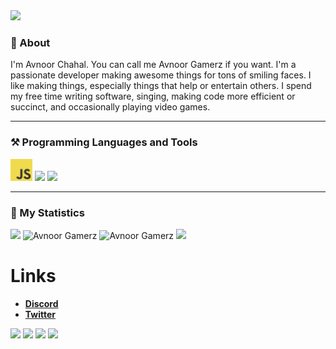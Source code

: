 <a href = "https://avnoor-gamerz.github.io/">
<img src = "https://cdn.discordapp.com/attachments/762630523536408596/831099697435377684/Avnoor-Gamerz-banner.gif" />
</a>


### :bust_in_silhouette: About
I'm Avnoor Chahal. You can call me Avnoor Gamerz if you want. I'm a passionate developer making awesome things for tons of smiling faces. I like making things, especially things that help or entertain others. I spend my free time writing software, singing, making code more efficient or succinct, and occasionally playing video games.

<hr>


### ⚒️ Programming Languages and Tools
<img width="35px" src="https://raw.githubusercontent.com/github/explore/80688e429a7d4ef2fca1e82350fe8e3517d3494d/topics/javascript/javascript.png" />
<img width="35px" src="https://cdn.discordapp.com/emojis/740222847586271383.png?v=1" />
<img width="35px" src="https://cdn.discordapp.com/attachments/748808131865215004/772150093624508436/code512.png" />

<hr>

### 🔖 My Statistics
![](https://github-readme-streak-stats.herokuapp.com/?user=Avnoor-Gamerz&theme=dark&hide_border=true)
![Avnoor Gamerz](https://github-readme-stats.vercel.app/api?username=Avnoor-Gamerz&show_icons=true&theme=tokyonight&hide=["issues"])
![Avnoor Gamerz](https://github-readme-stats.vercel.app/api/top-langs?username=Avnoor-Gamerz&show_icons=true&theme=tokyonight&layout=compact)
[![](https://spotify-github-profile.vercel.app/api/view?uid=zrei8evwinfjy9d27fjon68hh&cover_image=true&theme=novatorem)](https://spotify-github-profile.vercel.app/api/view?uid=zrei8evwinfjy9d27fjon68hh&redirect=true)

# Links
- **[Discord](https://discord.gg/4a4sXGh3HH)**
- **[Twitter](https://twitter.com/AvnoorGamerz)**

![](https://komarev.com/ghpvc/?username=Avnoor-Gamerz&style=flat-square)
![](https://img.shields.io/endpoint?label=status&logo=discord&logoColor=white&url=https%3A%2F%2Fdev.discordprofiles.me%2Fapi%2Fbadge%2Fstatus%2F732137013620244512)
![](hhttps://img.shields.io/endpoint?label=coding&url=https%3A%2F%2Fdev.discordprofiles.me%2Fapi%2Fbadge%2Fvscode%2F732137013620244512)
![](https://img.shields.io/endpoint?url=https%3A%2F%2Fdev.discordprofiles.me%2Fapi%2Fbadge%2FSpotify%2F732137013620244512)

</div>
